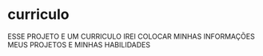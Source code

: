 # curriculo
ESSE PROJETO E UM CURRICULO
IREI COLOCAR MINHAS INFORMAÇÕES
MEUS PROJETOS E MINHAS HABILIDADES